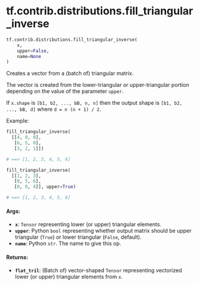 <div itemscope itemtype="http://developers.google.com/ReferenceObject">
<meta itemprop="name" content="tf.contrib.distributions.fill_triangular_inverse" />
<meta itemprop="path" content="Stable" />
</div>

# tf.contrib.distributions.fill_triangular_inverse

``` python
tf.contrib.distributions.fill_triangular_inverse(
    x,
    upper=False,
    name=None
)
```

Creates a vector from a (batch of) triangular matrix.

The vector is created from the lower-triangular or upper-triangular portion
depending on the value of the parameter `upper`.

If `x.shape` is `[b1, b2, ..., bB, n, n]` then the output shape is
`[b1, b2, ..., bB, d]` where `d = n (n + 1) / 2`.

Example:

```python
fill_triangular_inverse(
  [[4, 0, 0],
   [6, 5, 0],
   [3, 2, 1]])

# ==> [1, 2, 3, 4, 5, 6]

fill_triangular_inverse(
  [[1, 2, 3],
   [0, 5, 6],
   [0, 0, 4]], upper=True)

# ==> [1, 2, 3, 4, 5, 6]
```

#### Args:

* <b>`x`</b>: `Tensor` representing lower (or upper) triangular elements.
* <b>`upper`</b>: Python `bool` representing whether output matrix should be upper
    triangular (`True`) or lower triangular (`False`, default).
* <b>`name`</b>: Python `str`. The name to give this op.


#### Returns:

* <b>`flat_tril`</b>: (Batch of) vector-shaped `Tensor` representing vectorized lower
    (or upper) triangular elements from `x`.